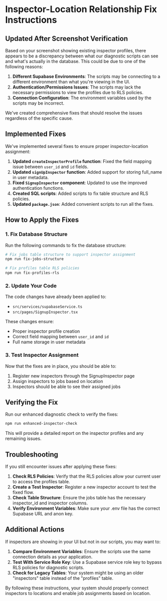 # Inspector-Location Relationship Fix Instructions

## Updated After Screenshot Verification

Based on your screenshot showing existing inspector profiles, there appears to be a discrepancy between what our diagnostic scripts can see and what's actually in the database. This could be due to one of the following reasons:

1. **Different Supabase Environments**: The scripts may be connecting to a different environment than what you're viewing in the UI.
2. **Authentication/Permissions Issues**: The scripts may lack the necessary permissions to view the profiles due to RLS policies.
3. **Connection Configuration**: The environment variables used by the scripts may be incorrect.

We've created comprehensive fixes that should resolve the issues regardless of the specific cause.

## Implemented Fixes

We've implemented several fixes to ensure proper inspector-location assignment:

1. **Updated `createInspectorProfile` function**: Fixed the field mapping issue between `user_id` and `id` fields.
2. **Updated `signUpInspector` function**: Added support for storing full_name in user metadata.
3. **Fixed `SignupInspector` component**: Updated to use the improved authentication functions.
4. **Created SQL scripts**: Added scripts to fix table structure and RLS policies.
5. **Updated `package.json`**: Added convenient scripts to run all the fixes.

## How to Apply the Fixes

### 1. Fix Database Structure

Run the following commands to fix the database structure:

```bash
# Fix jobs table structure to support inspector assignment
npm run fix-jobs-structure

# Fix profiles table RLS policies
npm run fix-profiles-rls
```

### 2. Update Your Code

The code changes have already been applied to:

- `src/services/supabaseService.ts`
- `src/pages/SignupInspector.tsx`

These changes ensure:
- Proper inspector profile creation
- Correct field mapping between `user_id` and `id`
- Full name storage in user metadata

### 3. Test Inspector Assignment

Now that the fixes are in place, you should be able to:

1. Register new inspectors through the SignupInspector page
2. Assign inspectors to jobs based on location
3. Inspectors should be able to see their assigned jobs

## Verifying the Fix

Run our enhanced diagnostic check to verify the fixes:

```bash
npm run enhanced-inspector-check
```

This will provide a detailed report on the inspector profiles and any remaining issues.

## Troubleshooting

If you still encounter issues after applying these fixes:

1. **Check RLS Policies**: Verify that the RLS policies allow your current user to access the profiles table.
2. **Create a Test Inspector**: Register a new inspector account to test the fixed flow.
3. **Check Table Structure**: Ensure the jobs table has the necessary inspector_id and inspector columns.
4. **Verify Environment Variables**: Make sure your .env file has the correct Supabase URL and anon key.

## Additional Actions

If inspectors are showing in your UI but not in our scripts, you may want to:

1. **Compare Environment Variables**: Ensure the scripts use the same connection details as your application.
2. **Test With Service Role Key**: Use a Supabase service role key to bypass RLS policies for diagnostic scripts.
3. **Check for Legacy Tables**: Your system might be using an older "inspectors" table instead of the "profiles" table.

By following these instructions, your system should properly connect inspectors to locations and enable job assignments based on location. 